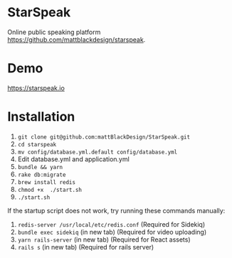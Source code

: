 StarSpeak
=======================

Online public speaking platform https://github.com/mattblackdesign/starspeak.

# Demo

https://starspeak.io

# Installation
1. `git clone git@github.com:mattBlackDesign/StarSpeak.git`
2. `cd starspeak`
3. `mv config/database.yml.default config/database.yml`
4. Edit database.yml and application.yml
5. `bundle && yarn`
6. `rake db:migrate`
7. `brew install redis` 
8. `chmod +x  ./start.sh`
9. `./start.sh`

If the startup script does not work, try running these commands manually:

1. `redis-server /usr/local/etc/redis.conf` (Required for Sidekiq)
2. `bundle exec sidekiq` (in new tab) (Required for video uploading)
3. `yarn rails-server` (in new tab) (Required for React assets)
4. `rails s` (in new tab) (Required for rails server)
